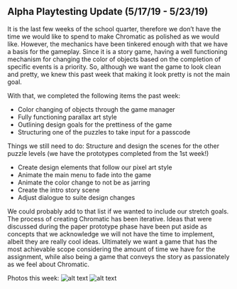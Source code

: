 ## Alpha Playtesting Update (5/17/19 - 5/23/19)

It is the last few weeks of the school quarter, therefore we don’t have the time we would like to spend to make Chromatic as polished as we would like. However, the mechanics have been tinkered enough with that we have a basis for the gameplay. Since it is a story game, having a well functioning mechanism for changing the color of objects based on the completion of specific events is a priority. So, although we want the game to look clean and pretty, we knew this past week that making it look pretty is not the main goal. 

With that, we completed the following items the past week:
- Color changing of objects through the game manager
- Fully functioning parallax art style 
- Outlining design goals for the prettiness of the game
- Structuring one of the puzzles to take input for a passcode

Things we still need to do:
Structure and design the scenes for the other puzzle levels (we have the prototypes completed from the 1st week!)
- Create design elements that follow our pixel art style
- Animate the main menu to fade into the game
- Animate the color change to not be as jarring
- Create the intro story scene
- Adjust dialogue to suite design changes

We could probably add to that list if we wanted to include our stretch goals. The process of creating Chromatic has been iterative. Ideas that were discussed during the paper prototype phase have been put aside as concepts that we acknowledge we will not have the time to implement, albeit they are really cool ideas. Ultimately we want a game that has the most achievable scope considering the amount of time we have for the assignment, while also being a game that conveys the story as passionately as we feel about Chromatic. 

Photos this week:
![alt text](/Images/image0.jpg)
![alt text](/Images/image1.jpg)